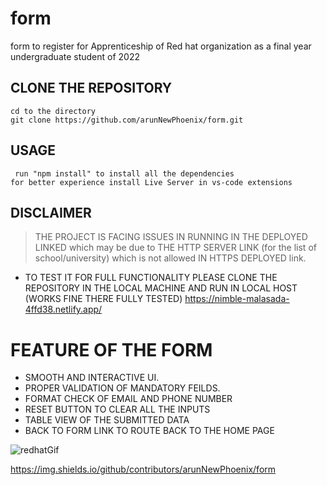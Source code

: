 # form
form to register for Apprenticeship of Red hat organization as a final year undergraduate student of 2022
## CLONE THE REPOSITORY
``````````````````````````````````````````````````````````````
cd to the directory 
git clone https://github.com/arunNewPhoenix/form.git 
```````````````````````````````````````````````````````````````

## USAGE
````````````````````````````````````````````````````````````````
 run "npm install" to install all the dependencies
for better experience install Live Server in vs-code extensions

`````````````````````````````````````````````````````````````````

## DISCLAIMER
>THE PROJECT IS FACING ISSUES IN RUNNING IN THE DEPLOYED LINKED which may be due to THE HTTP SERVER LINK (for the list of school/university) which is not allowed IN HTTPS 
DEPLOYED link.
 - TO TEST IT FOR FULL FUNCTIONALITY PLEASE CLONE THE REPOSITORY IN THE LOCAL MACHINE AND RUN IN LOCAL HOST (WORKS FINE THERE FULLY TESTED)
https://nimble-malasada-4ffd38.netlify.app/


# FEATURE OF THE FORM 
- SMOOTH AND INTERACTIVE UI.
- PROPER VALIDATION OF MANDATORY FEILDS.
- FORMAT CHECK OF EMAIL AND PHONE NUMBER
- RESET BUTTON TO CLEAR ALL THE INPUTS
- TABLE VIEW OF THE SUBMITTED DATA
- BACK TO FORM LINK TO ROUTE BACK TO THE HOME PAGE

![redhatGif](https://user-images.githubusercontent.com/62498648/195480327-68e372d7-2d2b-470e-82f4-71177e8363d7.gif)

https://img.shields.io/github/contributors/arunNewPhoenix/form



